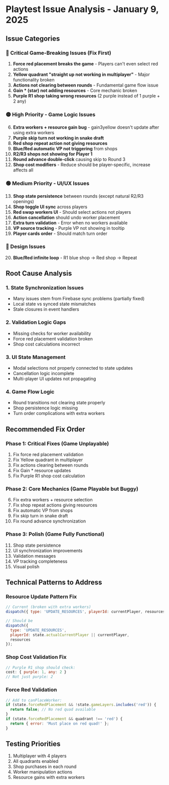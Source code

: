 # Playtest Issue Analysis - January 9, 2025

## Issue Categories

### 🔴 Critical Game-Breaking Issues (Fix First)
1. **Force red placement breaks the game** - Players can't even select red actions
2. **Yellow quadrant "straight up not working in multiplayer"** - Major functionality broken
3. **Actions not clearing between rounds** - Fundamental game flow issue
4. **Gain * (star) not adding resources** - Core mechanic broken
5. **Purple R1 shop taking wrong resources** (2 purple instead of 1 purple + 2 any)

### 🟡 High Priority - Game Logic Issues
6. **Extra workers + resource gain bug** - gain3yellow doesn't update after using extra workers
7. **Purple skip turn not working in snake draft**
8. **Red shop repeat action not giving resources**
9. **Blue/Red automatic VP not triggering** from shops
10. **R2/R3 shops not showing for Player 1**
11. **Round advance double-click** causing skip to Round 3
12. **Shop cost modifiers** - Reduce should be player-specific, increase affects all

### 🟢 Medium Priority - UI/UX Issues
13. **Shop state persistence** between rounds (except natural R2/R3 openings)
14. **Shop toggle UI sync** across players
15. **Red swap workers UI** - Should select actions not players
16. **Action cancellation** should undo worker placement
17. **Extra turn validation** - Error when no workers available
18. **VP source tracking** - Purple VP not showing in tooltip
19. **Player cards order** - Should match turn order

### 🔵 Design Issues
20. **Blue/Red infinite loop** - R1 blue shop → Red shop → Repeat

## Root Cause Analysis

### 1. State Synchronization Issues
- Many issues stem from Firebase sync problems (partially fixed)
- Local state vs synced state mismatches
- Stale closures in event handlers

### 2. Validation Logic Gaps
- Missing checks for worker availability
- Force red placement validation broken
- Shop cost calculations incorrect

### 3. UI State Management
- Modal selections not properly connected to state updates
- Cancellation logic incomplete
- Multi-player UI updates not propagating

### 4. Game Flow Logic
- Round transitions not clearing state properly
- Shop persistence logic missing
- Turn order complications with extra workers

## Recommended Fix Order

### Phase 1: Critical Fixes (Game Unplayable)
1. Fix force red placement validation
2. Fix Yellow quadrant in multiplayer
3. Fix actions clearing between rounds
4. Fix Gain * resource updates
5. Fix Purple R1 shop cost calculation

### Phase 2: Core Mechanics (Game Playable but Buggy)
6. Fix extra workers + resource selection
7. Fix shop repeat actions giving resources
8. Fix automatic VP from shops
9. Fix skip turn in snake draft
10. Fix round advance synchronization

### Phase 3: Polish (Game Fully Functional)
11. Shop state persistence
12. UI synchronization improvements
13. Validation messages
14. VP tracking completeness
15. Visual polish

## Technical Patterns to Address

### Resource Update Pattern Fix
```javascript
// Current (broken with extra workers)
dispatch({ type: 'UPDATE_RESOURCES', playerId: currentPlayer, resources });

// Should be
dispatch({ 
  type: 'UPDATE_RESOURCES', 
  playerId: state.actualCurrentPlayer || currentPlayer, 
  resources 
});
```

### Shop Cost Validation Fix
```javascript
// Purple R1 shop should check:
cost: { purple: 1, any: 2 }
// Not just purple: 2
```

### Force Red Validation
```javascript
// Add to canPlaceWorker:
if (state.forceRedPlacement && !state.gameLayers.includes('red')) {
  return false; // No red quad available
}
if (state.forceRedPlacement && quadrant !== 'red') {
  return { error: 'Must place on red quad!' };
}
```

## Testing Priorities
1. Multiplayer with 4 players
2. All quadrants enabled
3. Shop purchases in each round
4. Worker manipulation actions
5. Resource gains with extra workers